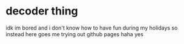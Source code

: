 # decoder thing

idk im bored and i don't know how to have fun during my holidays so instead here goes me trying out github pages haha yes